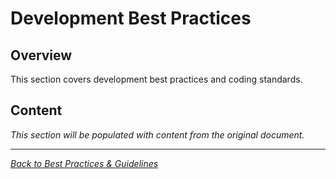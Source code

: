 # Development Best Practices

## Overview

This section covers development best practices and coding standards.

## Content

*This section will be populated with content from the original document.*

---

*[Back to Best Practices & Guidelines](index.md)*
